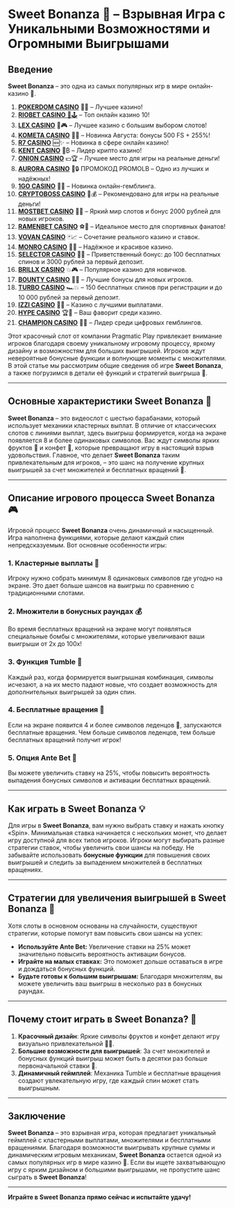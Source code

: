 # Sweet Bonanza 🎰 – Взрывная Игра с Уникальными Возможностями и Огромными Выигрышами
## Введение

**Sweet Bonanza** – это одна из самых популярных игр в мире онлайн-казино 🍬. 
1. [**POKERDOM CASINO**](https://4pd-stat.com/click/65c385136bcc63141167f1e3/4450/13807/subaccount) 🎰🔥 – Лучшее казино!
1. [**RIOBET CASINO** 🌟🕹️](https://tracker.rioaffi.com/link?btag=1027246_346134) – Топ онлайн казино 10!
1. [**LEX CASINO**](https://lex-ircp01.com/c71ab4dfb) 🎯🎮 – Лучшее казино с большим выбором слотов!
1. [**KOMETA CASINO**](https://stars-flight.com/s2371995e) 🚀🎁 – Новинка Августа: бонусы 500 FS + 255%!
1. [**R7 CASINO**](https://aristocratic-hall.com/s9f210880) 🆕✨ – Новинка в сфере онлайн казино!
1. [**KENT CASINO**](https://passage-through-deserts.com/de0514c15) 💎₿ – Лидер крипто казино!
1. [**ONION CASINO**](https://obclk001-2d.top/click?offer_id=986&partner_id=10542&landing_id=1798&utm_medium=affiliate&sub_1=oncasino3) 💵🏆 – Лучшее место для игры на реальные деньги!
1. [**AURORA CASINO**](https://10trafic-stat2.com/click/668546566bcc6313411604c7/6766/15114/subaccount?promocode=PROMOLB) 🌌🔒 ПРОМОКОД PROMOLB – Одно из лучших и надёжных!
1. [**1GO CASINO**](https://1go-ircp01.com/ce015f410) 🎉🎲 – Новинка онлайн-гемблинга.
1. [**CRYPTOBOSS CASINO**](https://cryptobossc.online/d847bcfa9) 👑💰 – Рекомендовано для игры на реальные деньги!
1. [**MOSTBET CASINO**](https://ktbtis024ifqfn0mst.com/beQs) 🎡💫 – Яркий мир слотов и бонус 2000 рублей для новых игроков.
1. [**RAMENBET CASINO**](https://get.saltyram.com/ru/registration?apkpop=0&partner=p24970p3296034p5526) ⚽🏅 – Идеальное место для спортивных фанатов!
1. [**VOVAN CASINO**](https://vovan.site/d2375cf9b) 🃏📈 – Сочетание реального казино и ставок.
1. [**MONRO CASINO**](https://mnr-ircp01.com/c3ce72a2c) 🌟💖 – Надёжное и красивое казино.
1. [**SELECTOR CASINO**](https://gosel.pl/SELVK) 🎁🎉 – Приветственный бонус: до 100 бесплатных спинов и 3000 рублей за первый депозит.
1. [**BRILLX CASINO**](https://brillx.pub/BRIVK) 💥🎮 – Популярное казино для новичков.
1. [**BOUNTY CASINO**](https://bounty-casino.de/BOVK) 🎯🎁 – Лучшие бонусы для новых игроков.
1. [**TURBO CASINO**](https://turbo-casino.pro/TURVK) 🏎️💥 – 150 бесплатных спинов при регистрации и до 10 000 рублей за первый депозит.
1. [**IZZI CASINO**](https://izzi-fr03.com/ca7c8a7b7) 💸🔝 – Казино с лучшими выплатами.
1. [**HYPE CASINO**](https://hypekaz.com/dc2f44ad0) 🏆🎉 – Ваш фаворит среди казино.
1. [**CHAMPION CASINO**](https://champcasino.ink/pobeda/doa-hats?p80412p305331p112c) 🥇🎰 – Лидер среди цифровых гемблингов.

Этот красочный слот от компании Pragmatic Play привлекает внимание игроков благодаря своему уникальному игровому процессу, яркому дизайну и возможностям для больших выигрышей. Игроков ждут невероятные бонусные функции и волнующие моменты с множителями. В этой статье мы рассмотрим общие сведения об игре **Sweet Bonanza**, а также погрузимся в детали её функций и стратегий выигрыша 🎯.

---

## Основные характеристики Sweet Bonanza 🍭

**Sweet Bonanza** – это видеослот с шестью барабанами, который использует механики кластерных выплат. В отличие от классических слотов с линиями выплат, здесь выигрыш формируется, когда на экране появляется 8 и более одинаковых символов. Вас ждут символы ярких фруктов 🍉 и конфет 🍬, которые превращают игру в настоящий взрыв удовольствия. Главное, что делает **Sweet Bonanza** таким привлекательным для игроков, – это шанс на получение крупных выигрышей за счет множителей и бесплатных вращений 🚀.

---

## Описание игрового процесса Sweet Bonanza 🎮

Игровой процесс **Sweet Bonanza** очень динамичный и насыщенный. Игра наполнена функциями, которые делают каждый спин непредсказуемым. Вот основные особенности игры:

### 1. **Кластерные выплаты** 🎰
Игроку нужно собрать минимум 8 одинаковых символов где угодно на экране. Это дает больше шансов на выигрыш по сравнению с традиционными слотами.

### 2. **Множители в бонусных раундах** 💰
Во время бесплатных вращений на экране могут появляться специальные бомбы с множителями, которые увеличивают ваши выигрыши от 2x до 100x!

### 3. **Функция Tumble** 🍭
Каждый раз, когда формируется выигрышная комбинация, символы исчезают, а на их место падают новые, что создает возможность для дополнительных выигрышей за один спин.

### 4. **Бесплатные вращения** 🔄
Если на экране появится 4 и более символов леденцов 🍭, запускаются бесплатные вращения. Чем больше символов леденцов, тем больше бесплатных вращений получит игрок!

### 5. **Опция Ante Bet** 🤑
Вы можете увеличить ставку на 25%, чтобы повысить вероятность выпадения бонусных символов и активации бесплатных вращений.

---

## Как играть в Sweet Bonanza 💡

Для игры в **Sweet Bonanza**, вам нужно выбрать ставку и нажать кнопку «Spin». Минимальная ставка начинается с нескольких монет, что делает игру доступной для всех типов игроков. Игроки могут выбирать разные стратегии ставок, чтобы увеличить свои шансы на победу. Не забывайте использовать **бонусные функции** для повышения своих выигрышей и следить за выпадением множителей в бесплатных вращениях.

---

## Стратегии для увеличения выигрышей в Sweet Bonanza 🧠

Хотя слоты в основном основаны на случайности, существуют стратегии, которые помогут вам повысить свои шансы на успех:

- **Используйте Ante Bet:** Увеличение ставки на 25% может значительно повысить вероятность активации бонусов.
- **Играйте на малых ставках:** Это поможет дольше оставаться в игре и дождаться бонусных функций.
- **Будьте готовы к большим выигрышам:** Благодаря множителям, вы можете увеличить ваш выигрыш в несколько раз в бонусных раундах.

---

## Почему стоит играть в Sweet Bonanza? 🎯

1. **Красочный дизайн**: Яркие символы фруктов и конфет делают игру визуально привлекательной 🍉🍓.
2. **Большие возможности для выигрышей**: За счет множителей и бонусных функций выигрыш может быть в десятки раз больше первоначальной ставки 💸.
3. **Динамичный геймплей**: Механика Tumble и бесплатные вращения создают увлекательную игру, где каждый спин может стать выигрышным.

---

## Заключение

**Sweet Bonanza** – это взрывная игра, которая предлагает уникальный геймплей с кластерными выплатами, множителями и бесплатными вращениями. Благодаря возможности выигрывать крупные суммы и динамическим игровым механикам, **Sweet Bonanza** остается одной из самых популярных игр в мире казино 🎰. Если вы ищете захватывающую игру с ярким дизайном и большими выигрышами, не пропустите шанс сыграть в **Sweet Bonanza**!

---

**Играйте в Sweet Bonanza прямо сейчас и испытайте удачу!**

